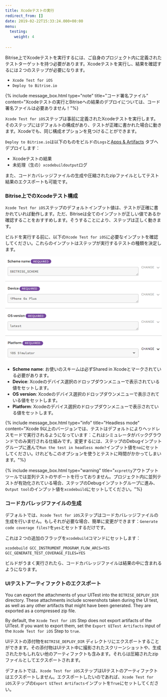 ```yaml
---
title: Xcodeテストの実行
redirect_from: []
date: 2019-02-22T15:33:24.000+00:00
menu:
  testing:
    weight: 4

---
```

Bitrise上でXcodeテストを実行するには、ご自身のプロジェクト内に定義されたテストターゲットを持つ必要があります。Xcodeテストを実行し、結果を確認するには２つのステップが必要になります。

* `Xcode Test for iOS`
* `Deploy to Bitrise.io`

{% include message_box.html type="note" title="コード署名ファイル" content="Xcodeテストの実行とBitriseへの結果のデプロイについては、コード署名ファイルは必要ありません！"%}

`Xcode Test for iOS`ステップは事前に定義されたXcodeテストを実行します。そのステップにはデフォルトの構成があり、テストが正確に書かれた場合に動きます。Xcodeでも、同じ構成オプションを見つけることができます。

`Deploy to Bitrise.io`は以下のものをビルドの`Logs`と[Apps & Artifacts](/builds/build-artifacts-online/) タブへデプロイします：

* Xcodeテストの結果
* 未処理（生の）`xcodebuildoutput`ログ

また、コードカバレッジファイルの生成や圧縮されたzipファイルとしてテスト結果のエクスポートも可能です。

### Bitrise上でのXcodeテスト構成

`Xcode Test for iOS`ステップのデフォルトインプット値は、テストが正確に書かれていれば動作します。ただ、Bitriseは全てのインプットが正しい値であるか確認することをおすすめします。そうすることにより、ステップは正しく動きます。

ビルドを実行する前に、以下の`Xcode Test for iOS`に必要なインプットを確認してください。これらのインプットはステップが実行するテストの種類を決定します。

![](/img/xcode-test-input.png)

* **Scheme name**: お使いのスキームは必ずShared in Xcodeとマークされている必要があります。
* **Device**: Xcodeのデバイス選択のドロップダウンメニューで表示されている値をセットします。
* **OS version**: Xcodeのデバイス選択のドロップダウンメニューで表示されている値をセットします。
* **Platform**: Xcodeのデバイス選択のドロップダウンメニューで表示されている値をセットします。

{% include message_box.html type="info" title="Headless mode" content="Xcode 9以上のバージョンでは、テストはデフォルトによりヘッドレスモードで実行されるようになっています：これはシミュレータがバックグラウンドでのみ実行される仕組みです。変更するには、ステップのDebugインプットグループに進んで`Run the test in headless mode?`インプット値を`no`にセットしてください。けれどもこのオプションを使うとテストに時間がかかってしまいます。"%}

{% include message_box.html type="warning" title="`xcpretty`アウトプットツールでは並列テストのサポートを行っておりません。プロジェクト内に並列テストが有効化されている場合、ステップのDebugインプットグループに進み、`Output tool`のインプット値を`xcodebuild`にセットしてください。"%}

### コードカバレッジファイルの生成

デフォルトでは、`Xcode Test for iOS`ステップはコードカバレッジファイルの生成を行いません。もしそれが必要な場合、簡単に変更ができます：`Generate code coverage files?`を`yes`とセットするだけです。

これは２つの追加のフラッグを`xcodebuild`コマンドにセットします：

    xcodebuild GCC_INSTRUMENT_PROGRAM_FLOW_ARCS=YES GCC_GENERATE_TEST_COVERAGE_FILES=YES

ビルドがうまく実行されたら、コードカバレッジファイルは結果の中に含まれるようになります。

### UIテストアーティファクトのエクスポート

You can export the attachments of your UITest into the `BITRISE_DEPLOY_DIR` directory. These attachments include screenshots taken during the UI test, as well as any other artifacts that might have been generated. They are exported as a compressed zip file.

By default, the `Xcode Test for iOS` Step does not export artifacts of the UITest. If you want to export them, set the `Export UITest Artifacts` input of the `Xcode Test for iOS` Step to `true`.

UIテストの添付物を`BITRISE_DEPLOY_DIR` ディレクトリにエクスポートすることができます。その添付物はUIテスト中に撮影されたスクリーンショットや、生成されたかもしれない他のアーティファクトも含みます。それらは圧縮されたzipファイルとしてエクスポートされます。

デフォルトでは、`Xcode Test for iOS`ステップはUIテストのアーティファクトはエクスポートしません。エクスポートしたいのであれば、`Xcode Test for iOS`ステップの`Export UITest Artifacts`インプットを`True`にセットしてください。